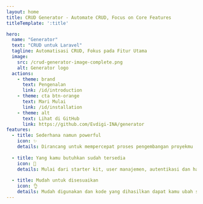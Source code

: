 ```yaml
---
layout: home
title: CRUD Generator - Automate CRUD, Focus on Core Features
titleTemplate: ':title'

hero:
  name: "Generator"
  text: "CRUD untuk Laravel"
  tagline: Automatisasi CRUD, Fokus pada Fitur Utama
  image:
    src: /crud-generator-image-complete.png
    alt: Generator logo 
  actions:
    - theme: brand
      text: Pengenalan
      link: /id/introduction
    - theme: cta btn-orange
      text: Mari Mulai
      link: /id/installation
    - theme: alt
      text: Lihat di GitHub 
      link: https://github.com/Evdigi-INA/generator
features:
  - title: Sederhana namun powerful
    icon: ✨
    details: Dirancang untuk mempercepat proses pengembangan proyekmu
    
  - title: Yang kamu butuhkan sudah tersedia
    icon: 🔋
    details: Mulai dari starter kit, user manajemen, autentikasi dan hak akses (role permission)
    
  - title: Mudah untuk disesuaikan
    icon: 👌
    details: Mudah digunakan dan kode yang dihasilkan dapat kamu ubah sesuai kebutuhanmu
---
```


